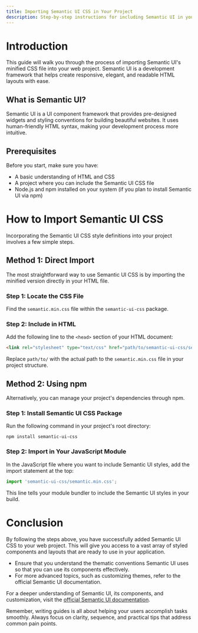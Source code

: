 ```yaml
---
title: Importing Semantic UI CSS in Your Project
description: Step-by-step instructions for including Semantic UI in your web project to enhance its style and functionality.
---
```


# Introduction
This guide will walk you through the process of importing Semantic UI's minified CSS file into your web project. Semantic UI is a development framework that helps create responsive, elegant, and readable HTML layouts with ease.

## What is Semantic UI?
Semantic UI is a UI component framework that provides pre-designed widgets and styling conventions for building beautiful websites. It uses human-friendly HTML syntax, making your development process more intuitive.

## Prerequisites
Before you start, make sure you have:

- A basic understanding of HTML and CSS
- A project where you can include the Semantic UI CSS file
- Node.js and npm installed on your system (if you plan to install Semantic UI via npm)

# How to Import Semantic UI CSS
Incorporating the Semantic UI CSS style definitions into your project involves a few simple steps.

## Method 1: Direct Import
The most straightforward way to use Semantic UI CSS is by importing the minified version directly in your HTML file.

### Step 1: Locate the CSS File
Find the `semantic.min.css` file within the `semantic-ui-css` package.

### Step 2: Include in HTML
Add the following line to the `<head>` section of your HTML document:
```html
<link rel="stylesheet" type="text/css" href="path/to/semantic-ui-css/semantic.min.css">
```
Replace `path/to/` with the actual path to the `semantic.min.css` file in your project structure.

## Method 2: Using npm
Alternatively, you can manage your project's dependencies through npm.

### Step 1: Install Semantic UI CSS Package
Run the following command in your project's root directory:
```shell
npm install semantic-ui-css
```

### Step 2: Import in Your JavaScript Module
In the JavaScript file where you want to include Semantic UI styles, add the import statement at the top:
```javascript
import 'semantic-ui-css/semantic.min.css';
```

This line tells your module bundler to include the Semantic UI styles in your build.

# Conclusion
By following the steps above, you have successfully added Semantic UI CSS to your web project. This will give you access to a vast array of styled components and layouts that are ready to use in your application.

- Ensure that you understand the thematic conventions Semantic UI uses so that you can use its components effectively.
- For more advanced topics, such as customizing themes, refer to the official Semantic UI documentation.

For a deeper understanding of Semantic UI, its components, and customization, visit the [official Semantic UI documentation](https://semantic-ui.com/introduction/getting-started.html).

Remember, writing guides is all about helping your users accomplish tasks smoothly. Always focus on clarity, sequence, and practical tips that address common pain points.